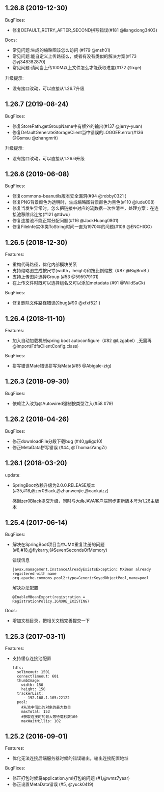 ## 1.26.8 (2019-12-30)

BugFixes:

   - 修复DEFAULT_RETRY_AFTER_SECOND拼写错误(#181 @liangxiong3403)

Docs:

   - 常见问题:生成的缩略图该怎么访问 (#179 @msh01)
   - 常见问题:能自定义上传路径么，或者有没有类似的解决方案(#173 @yj348382870)
   - 常见问题:请问当上传100M以上文件怎么才能获取进度(#172 @lxge)
   
   
升级提示:

  - 没有接口改动，可以直接从1.26.7升级

## 1.26.7 (2019-08-24)

BugFixes:

   - 修复StorePath.getGroupName中有额外的输出(#137 @jerry-yuan)
   - 修复DefaultGenerateStorageClient当中错误的LOGGER.error(#136 @Gsmsu @zhangmrit)
   
升级提示:

  - 没有接口改动，可以直接从1.26.6升级
   
## 1.26.6 (2019-06-08)

BugFixes:

   - 修复commons-beanutils版本安全漏洞(#94 @robby0321 )
   - 修复PNG背景颜色为透明时，生成缩略图背景颜色为黑色(#110 @lude008)
   - 修复当发生异常时，怎么把链接中对应的流数据一次性清空，处理方案：在连接池移除此连接(#121 @tdwu)
   - 修复连接池不能正常分配问题(#116 @JackHuang0801)
   - 修复FileInfe实体类ToString时间一直为1970年的问题(#109 @ENCHIGO)
   
## 1.26.5 (2018-12-30)

Features:

   - 重构代码路径，优化内部模块关系
   - 支持缩略图生成按尺寸(width，height)和按比例缩放（#87 @BigBroB ）
   - 支持上传图片选择Group (#53 @595979101)
   - 在上传文件时既可以选择组名又可以添加metadata (#91 @WildSaCk)

BugFixes:

   - 修复删除文件路径错误的bug(#90 @xfxf521 )

## 1.26.4 (2018-11-10)

Features:

   - 加入自动加载机制spring boot autoconfigure（#82 @Lzgabel）,无需再@Import(FdfsClientConfig.class)

BugFixes:

   - 拼写错误Mate错误拼写为Mata(#85 @Abigale-ztg)
   
## 1.26.3 (2018-09-30)

BugFixes:

   - 依赖注入改为@Autowired强制按类型注入(#58 #79)
   
## 1.26.2 (2018-04-26)

BugFixes:

   - 修正downloadFile分段下载bug (#40,@ligq10)
   - 修正MetaData拼写错误 (#44, @ThomasYangZi)

## 1.26.1 (2018-03-20)

update:

  - SpringBoot依赖升级为2.0.0.RELEASE版本 (#35,#18,@zer0Black,@zhanwenjie,@caokaizz)
  
     感谢zer0Black提交升级，同时与大余JAVA客户端同步更新版本号为1.26主版本


## 1.25.4 (2017-06-14)

BugFixes:

  - 解决在SpringBoot项目当中JMX重复注册的问题 (#8,#18,@flykarry,@SevenSecondsOfMemory)
  
    错误信息

        javax.management.InstanceAlreadyExistsException: MXBean already registered with name org.apache.commons.pool2:type=GenericKeyedObjectPool,name=pool

    解决办法配置

        @EnableMBeanExport(registration = RegistrationPolicy.IGNORE_EXISTING)
    
  
  
Docs:

  - 增加文档目录，把相关文档完善提交一下

## 1.25.3 (2017-03-11)

Features:

  - 支持缓存连接池配置
      
        fdfs:
          soTimeout: 1501
          connectTimeout: 601 
          thumbImage:
            width: 150
            height: 150
          trackerList:
             - 192.168.1.105:22122
          pool:
            #从池中借出的对象的最大数目
            maxTotal: 153
            #获取连接时的最大等待毫秒数100
            maxWaitMillis: 102


## 1.25.2 (2016-09-01)

Features:

  - 优化无法连接后端服务器时候的错误输出，输出连接配置地址

BugFixes:

  - 修正打包时候将application.yml打包的问题 (#1,@wmz7year)
  - 修正设置MetaData错误 (#5, @yuck0419)
